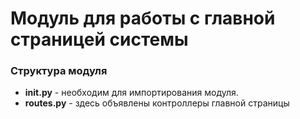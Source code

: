 # Модуль для работы с главной страницей системы

### Структура модуля
- **__init__.py** - необходим для импортирования модуля.
- **routes.py** - здесь объявлены контроллеры главной страницы